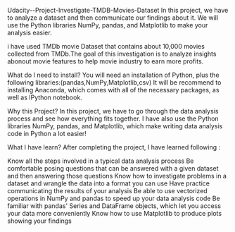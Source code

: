 Udacity--Project-Investigate-TMDB-Movies-Dataset In this project, we have to analyze a dataset and then communicate our findings about it. We will use the Python libraries NumPy, pandas, and Matplotlib to make your analysis easier.

i have used TMDb movie Dataset that contains about 10,000 movies collected from TMDb.The goal of this investigation is to analyze insights abonout movie features to help movie industry to earn more profits.

What do I need to install? You will need an installation of Python, plus the following libraries:(pandas,NumPy,Matplotlib,csv) It will be recommend to installing Anaconda, which comes with all of the necessary packages, as well as IPython notebook.

Why this Project? In this project, we have to go through the data analysis process and see how everything fits together. I have also use the Python libraries NumPy, pandas, and Matplotlib, which make writing data analysis code in Python a lot easier!

What I have learn? After completing the project, I have learned following :

Know all the steps involved in a typical data analysis process Be comfortable posing questions that can be answered with a given dataset and then answering those questions Know how to investigate problems in a dataset and wrangle the data into a format you can use Have practice communicating the results of your analysis Be able to use vectorized operations in NumPy and pandas to speed up your data analysis code Be familiar with pandas' Series and DataFrame objects, which let you access your data more conveniently Know how to use Matplotlib to produce plots showing your findings
